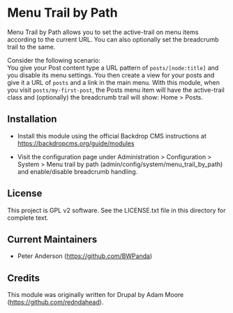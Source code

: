 Menu Trail by Path
==================

Menu Trail by Path allows you to set the active-trail on menu items according to
the current URL. You can also optionally set the breadcrumb trail to the same.

Consider the following scenario:  
You give your Post content type a URL pattern of `posts/[node:title]` and you
disable its menu settings. You then create a view for your posts and give it a
URL of `posts` and a link in the main menu.
With this module, when you visit `posts/my-first-post`, the Posts menu item will
have the active-trail class and (optionally) the breadcrumb trail will show:
Home > Posts.


Installation
------------

- Install this module using the official Backdrop CMS instructions at
  https://backdropcms.org/guide/modules

- Visit the configuration page under Administration > Configuration > System >
  Menu trail by path (admin/config/system/menu_trail_by_path) and enable/disable
  breadcrumb handling.


License
-------

This project is GPL v2 software. See the LICENSE.txt file in this directory for
complete text.


Current Maintainers
-------------------

- Peter Anderson (https://github.com/BWPanda)


Credits
-------

This module was originally written for Drupal by Adam Moore
(https://github.com/redndahead).

